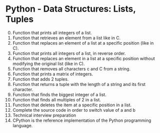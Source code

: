 # Python - Data Structures: Lists, Tuples
0. Function that prints all integers of a list.
1. Function that retrieves an element from a list like in C.
2. Function that replaces an element of a list at a specific position (like in C).
3. Function that prints all integers of a list, in reverse order.
4. Function that replaces an element in a list at a specific position without modifying the original list (like in C).
5. Function that removes all characters c and C from a string.
6. Function that prints a matrix of integers.
7. Function that adds 2 tuples.
8. Function that returns a tuple with the length of a string and its first character.
9. Function that finds the biggest integer of a list.
10. Function that finds all multiples of 2 in a list.
11. Function that deletes the item at a specific position in a list.
12. Complete the source code in order to switch value of a and b
13. Technical interview preparation
14. CPython is the reference implementation of the Python programming language.
